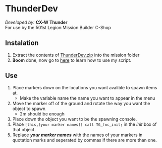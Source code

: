 # ThunderDev
_Developed by:_ **CX-W Thunder**  
For use by the 501st Legion Mission Builder C-Shop

## Instalation
1. Extract the contents of [ThunderDev.zip](https://github.com/jdoxley/ThunderDev/releases/tag/v1.0.0) into the mission folder
2. **Boom** done, now go to [here](https://github.com/jdoxley/ThunderDev/blob/master/README.md#use) to learn how to use my script.


## Use
1. Place markers down on the locations you want avalible to spawn items at.
   - Make the variable name the name you want to appear in the menu
2. Move the marker off of the ground and rotate the way you want the object to spawn.
   - 2m should be enough
3. Place down the object you want to be the spawning console.
4. Place `[this,[your marker names]] call TG_fnc_init;` in the _init_ box of that object.
5. Replace **_your marker names_** with the names of your markers in quotation marks and seperated by commas if there are more than one.
